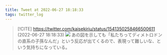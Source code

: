 ```yaml
---
title: Tweet at 2022-06-27 18:18:33
tags: twitter_log
---
```


> [!CITE] https://twitter.com/kaisekiriu/status/1541350258466500611 (2022-06-27 18:18:33)
> ![](https://twitter.com/kaisekiriu/status/1541350258466500611)
> あの図を示しても「私たちってディメトロドンの直系の子孫なんだ」という反応が出てくるので、表現って難しいな、という気持ちになっている。
